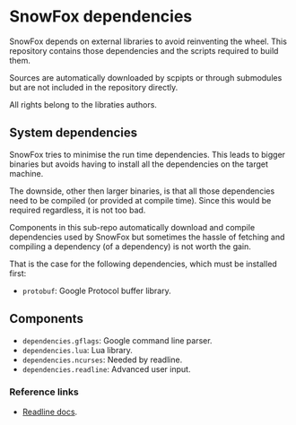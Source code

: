 SnowFox dependencies
====================
SnowFox depends on external libraries to avoid reinventing the wheel.
This repository contains those dependencies and the scripts
required to build them.

Sources are automatically downloaded by scpipts or through
submodules but are not included in the repository directly.

All rights belong to the libraties authors.


System dependencies
-------------------
SnowFox tries to minimise the run time dependencies.
This leads to bigger binaries but avoids having to install all
the dependencies on the target machine.

The downside, other then larger binaries, is that all those
dependencies need to be compiled (or provided at compile time).
Since this would be required regardless, it is not too bad.

Components in this sub-repo automatically download and compile
dependencies used by SnowFox but sometimes the hassle of
fetching and compiling a dependency (of a dependency) is not
worth the gain.

That is the case for the following dependencies,
which must be installed first:

  * `protobuf`: Google Protocol buffer library.


Components
----------

  * `dependencies.gflags`: Google command line parser.
  * `dependencies.lua`: Lua library.
  * `dependencies.ncurses`: Needed by readline.
  * `dependencies.readline`: Advanced user input.


### Reference links

  * [Readline docs](http://www.delorie.com/gnu/docs/readline/).
